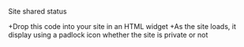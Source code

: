 Site shared status

+Drop this code into your site in an HTML widget
+As the site loads, it display using a padlock icon whether the site is private or not